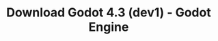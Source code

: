 ---
# Generated by /tools/generators/src/download_archive_generator !!! do not edit by hand !!!
title: 'Download Godot 4.3 (dev1) - Godot Engine'
type: 'download/archive'
name: '4.3'
flavor: 'dev1'
release_date: '2023-12-21T03:00:00-00:00'
release_notes: 'article/dev-snapshot-godot-4-3-dev-1/'
primaryPlatforms:
  - 'android.apk'
  - 'linux.64'
  - 'macos.universal'
  - 'windows.64'
  - 'web'
  - 'templates'
links:
  android.apk:
    name: 'android.apk'
    title: 'Android'
    caption: 'Universal APK (ARM64 + ARMv7 + x86_64 + x86)'
    tags:
      - 'APK download'
      - 'ARM64/v7'
      - 'x86 (64 & 32 bit)'
    hosts:
      github_builds:
        regular: 'https://github.com/godotengine/godot-builds/releases/download/4.3-dev1/Godot_v4.3-dev1_android_editor.apk'
        mono: '#'
      github:
        regular: 'https://github.com/godotengine/godot/releases/download/4.3-dev1/Godot_v4.3-dev1_android_editor.apk'
        mono: '#'
  linux.64:
    name: 'linux.64'
    title: 'Linux'
    caption: 'Standard (x86_64)'
    tags:
      - '64 bit'
    hosts:
      github_builds:
        regular: 'https://github.com/godotengine/godot-builds/releases/download/4.3-dev1/Godot_v4.3-dev1_linux.x86_64.zip'
        mono: 'https://github.com/godotengine/godot-builds/releases/download/4.3-dev1/Godot_v4.3-dev1_mono_linux_x86_64.zip'
      github:
        regular: 'https://github.com/godotengine/godot/releases/download/4.3-dev1/Godot_v4.3-dev1_linux.x86_64.zip'
        mono: 'https://github.com/godotengine/godot/releases/download/4.3-dev1/Godot_v4.3-dev1_mono_linux_x86_64.zip'
  macos.universal:
    name: 'macos.universal'
    title: 'macOS'
    caption: 'Universal (x86_64 + Apple Silicon)'
    tags:
      - 'Intel/Apple Silicon'
      - '64 bit'
    hosts:
      github_builds:
        regular: 'https://github.com/godotengine/godot-builds/releases/download/4.3-dev1/Godot_v4.3-dev1_macos.universal.zip'
        mono: 'https://github.com/godotengine/godot-builds/releases/download/4.3-dev1/Godot_v4.3-dev1_mono_macos.universal.zip'
      github:
        regular: 'https://github.com/godotengine/godot/releases/download/4.3-dev1/Godot_v4.3-dev1_macos.universal.zip'
        mono: 'https://github.com/godotengine/godot/releases/download/4.3-dev1/Godot_v4.3-dev1_mono_macos.universal.zip'
  windows.64:
    name: 'windows.64'
    title: 'Windows'
    caption: 'Standard (x86_64)'
    tags:
      - '64 bit'
    hosts:
      github_builds:
        regular: 'https://github.com/godotengine/godot-builds/releases/download/4.3-dev1/Godot_v4.3-dev1_win64.exe.zip'
        mono: 'https://github.com/godotengine/godot-builds/releases/download/4.3-dev1/Godot_v4.3-dev1_mono_win64.zip'
      github:
        regular: 'https://github.com/godotengine/godot/releases/download/4.3-dev1/Godot_v4.3-dev1_win64.exe.zip'
        mono: 'https://github.com/godotengine/godot/releases/download/4.3-dev1/Godot_v4.3-dev1_mono_win64.zip'
  web:
    name: 'web'
    title: 'Web editor'
    caption: ''
    tags:
      - 'Self-hosted'
      - 'Cross-platform'
    hosts:
      github_builds:
        regular: 'https://github.com/godotengine/godot-builds/releases/download/4.3-dev1/Godot_v4.3-dev1_web_editor.zip'
        mono: '#'
      github:
        regular: 'https://github.com/godotengine/godot/releases/download/4.3-dev1/Godot_v4.3-dev1_web_editor.zip'
        mono: '#'
  linux.arm64:
    name: 'linux.arm64'
    title: 'Linux'
    caption: 'Standard (ARM64)'
    tags:
      - 'ARM64'
      - '64 bit'
    hosts:
      github_builds:
        regular: 'https://github.com/godotengine/godot-builds/releases/download/4.3-dev1/Godot_v4.3-dev1_linux.arm64.zip'
        mono: 'https://github.com/godotengine/godot-builds/releases/download/4.3-dev1/Godot_v4.3-dev1_mono_linux_arm64.zip'
      github:
        regular: 'https://github.com/godotengine/godot/releases/download/4.3-dev1/Godot_v4.3-dev1_linux.arm64.zip'
        mono: 'https://github.com/godotengine/godot/releases/download/4.3-dev1/Godot_v4.3-dev1_mono_linux_arm64.zip'
  linux.32:
    name: 'linux.32'
    title: 'Linux'
    caption: 'Standard (x86)'
    tags:
      - '32 bit'
    hosts:
      github_builds:
        regular: 'https://github.com/godotengine/godot-builds/releases/download/4.3-dev1/Godot_v4.3-dev1_linux.x86_32.zip'
        mono: 'https://github.com/godotengine/godot-builds/releases/download/4.3-dev1/Godot_v4.3-dev1_mono_linux_x86_32.zip'
      github:
        regular: 'https://github.com/godotengine/godot/releases/download/4.3-dev1/Godot_v4.3-dev1_linux.x86_32.zip'
        mono: 'https://github.com/godotengine/godot/releases/download/4.3-dev1/Godot_v4.3-dev1_mono_linux_x86_32.zip'
  linux.arm32:
    name: 'linux.arm32'
    title: 'Linux'
    caption: 'Standard (ARM32)'
    tags:
      - 'ARM32'
      - '32 bit'
    hosts:
      github_builds:
        regular: 'https://github.com/godotengine/godot-builds/releases/download/4.3-dev1/Godot_v4.3-dev1_linux.arm32.zip'
        mono: 'https://github.com/godotengine/godot-builds/releases/download/4.3-dev1/Godot_v4.3-dev1_mono_linux_arm32.zip'
      github:
        regular: 'https://github.com/godotengine/godot/releases/download/4.3-dev1/Godot_v4.3-dev1_linux.arm32.zip'
        mono: 'https://github.com/godotengine/godot/releases/download/4.3-dev1/Godot_v4.3-dev1_mono_linux_arm32.zip'
  windows.32:
    name: 'windows.32'
    title: 'Windows'
    caption: 'Standard (x86)'
    tags:
      - '32 bit'
    hosts:
      github_builds:
        regular: 'https://github.com/godotengine/godot-builds/releases/download/4.3-dev1/Godot_v4.3-dev1_win32.exe.zip'
        mono: 'https://github.com/godotengine/godot-builds/releases/download/4.3-dev1/Godot_v4.3-dev1_mono_win32.zip'
      github:
        regular: 'https://github.com/godotengine/godot/releases/download/4.3-dev1/Godot_v4.3-dev1_win32.exe.zip'
        mono: 'https://github.com/godotengine/godot/releases/download/4.3-dev1/Godot_v4.3-dev1_mono_win32.zip'
  aar_library:
    name: 'aar_library'
    title: 'AAR library'
    caption: ''
    tags:
      - 'Android plugins'
      - 'Java'
      - 'Kotlin'
    hosts:
      github_builds:
        regular: 'https://github.com/godotengine/godot-builds/releases/download/4.3-dev1/godot-lib.4.3.dev1.template_release.aar'
        mono: '#'
      github:
        regular: 'https://github.com/godotengine/godot/releases/download/4.3-dev1/godot-lib.4.3.dev1.template_release.aar'
        mono: '#'
  templates:
    name: 'templates'
    title: 'Export templates'
    caption: ''
    tags:
      - 'Used to export your games to all supported platforms'
    hosts:
      github_builds:
        regular: 'https://github.com/godotengine/godot-builds/releases/download/4.3-dev1/Godot_v4.3-dev1_export_templates.tpz'
        mono: 'https://github.com/godotengine/godot-builds/releases/download/4.3-dev1/Godot_v4.3-dev1_mono_export_templates.tpz'
      github:
        regular: 'https://github.com/godotengine/godot/releases/download/4.3-dev1/Godot_v4.3-dev1_export_templates.tpz'
        mono: 'https://github.com/godotengine/godot/releases/download/4.3-dev1/Godot_v4.3-dev1_mono_export_templates.tpz'
---